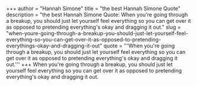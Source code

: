 +++
author = "Hannah Simone"
title = "the best Hannah Simone Quote"
description = "the best Hannah Simone Quote: When you're going through a breakup, you should just let yourself feel everything so you can get over it as opposed to pretending everything's okay and dragging it out."
slug = "when-youre-going-through-a-breakup-you-should-just-let-yourself-feel-everything-so-you-can-get-over-it-as-opposed-to-pretending-everythings-okay-and-dragging-it-out"
quote = '''When you're going through a breakup, you should just let yourself feel everything so you can get over it as opposed to pretending everything's okay and dragging it out.'''
+++
When you're going through a breakup, you should just let yourself feel everything so you can get over it as opposed to pretending everything's okay and dragging it out.

